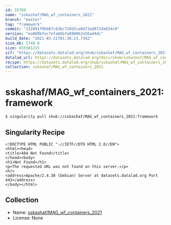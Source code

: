 ```yaml
---
id: 15769
name: "sskashaf/MAG_wf_containers_2021"
branch: "master"
tag: "framework"
commit: "232891f9bb67c83bc718d2ca0d73ad872da654c9"
version: "ea880bfec7efa66bfe898062e56ad4dc"
build_date: "2021-03-21T01:30:23.739Z"
size_mb: 1740.0
size: 655581215
sif: "https://datasets.datalad.org/shub/sskashaf/MAG_wf_containers_2021/framework/2021-03-21-232891f9-ea880bfe/ea880bfec7efa66bfe898062e56ad4dc.sif"
datalad_url: https://datasets.datalad.org?dir=/shub/sskashaf/MAG_wf_containers_2021/framework/2021-03-21-232891f9-ea880bfe/
recipe: https://datasets.datalad.org/shub/sskashaf/MAG_wf_containers_2021/framework/2021-03-21-232891f9-ea880bfe/Singularity
collection: sskashaf/MAG_wf_containers_2021
---
```


# sskashaf/MAG_wf_containers_2021:framework

```bash
$ singularity pull shub://sskashaf/MAG_wf_containers_2021:framework
```

## Singularity Recipe

```singularity
<!DOCTYPE HTML PUBLIC "-//IETF//DTD HTML 2.0//EN">
<html><head>
<title>404 Not Found</title>
</head><body>
<h1>Not Found</h1>
<p>The requested URL was not found on this server.</p>
<hr>
<address>Apache/2.4.38 (Debian) Server at datasets.datalad.org Port 443</address>
</body></html>
```

## Collection

 - Name: [sskashaf/MAG_wf_containers_2021](https://github.com/sskashaf/MAG_wf_containers_2021)
 - License: None

